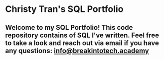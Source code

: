 # Christy Tran's SQL Portfolio

## Welcome to my SQL Portfolio! This code repository contains of SQL I've written. Feel free to take a look and reach out via email if you have any questions: info@breakintotech.academy

